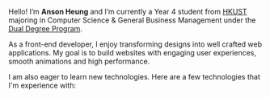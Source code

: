 Hello! I’m **Anson Heung** and I’m currently a Year 4 student from [HKUST](https://hkust.edu.hk/home) majoring in Computer Science & General Business Management under the [Dual Degree Program](http://www.techmgmt.ust.hk/en/home/).

As a front-end developer, I enjoy transforming designs into well crafted web applications. My goal is to build websites with engaging user experiences, smooth animations and high performance.

I am also eager to learn new technologies. Here are a few technologies that I'm experience with:
